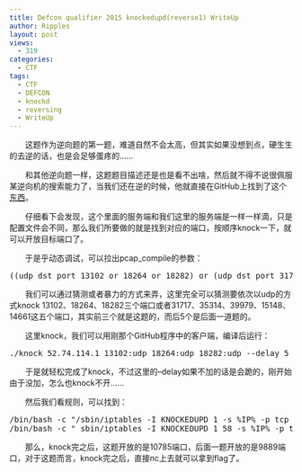 ```yaml
---
title: Defcon qualifier 2015 knockedupd(reverse1) WriteUp
author: Ripples
layout: post
views:
  - 319
categories:
  - CTF
tags:
  - CTF
  - DEFCON
  - knockd
  - reversing
  - WriteUp
---
```

<p style="text-indent: 2em;">
  这题作为逆向题的第一题，难道自然不会太高，但其实如果没想到点，硬生生的去逆的话，也是会足够蛋疼的……
</p>

<p style="text-indent: 2em;">
  和其他逆向题一样，这题题目描述还是也是看不出啥，然后就不得不说很佩服某逆向机的搜索能力了，当我们还在逆的时候，他就直接在GitHub上找到了这个<a href="https://github.com/jvinet/knock" target="_blank">东西</a>。
</p>

<!--more-->

<p style="text-indent: 2em;">
  仔细看下会发现，这个里面的服务端和我们这里的服务端是一样一样滴，只是配置文件会不同，<span style="text-indent: 32px;">那么我们所要做的就是找到对应的端口，按顺序knock一下，就可以开放目标端口了。</span>
</p>

<p style="text-indent: 2em;">
  于是乎动态调试，可以拉出pcap_compile的参数：
</p>

<pre class="brush:plain;toolbar:false">((udp&nbsp;dst&nbsp;port&nbsp;13102&nbsp;or&nbsp;18264&nbsp;or&nbsp;18282)&nbsp;or&nbsp;(udp&nbsp;dst&nbsp;port&nbsp;31717&nbsp;or&nbsp;35314&nbsp;or&nbsp;39979&nbsp;or&nbsp;15148&nbsp;or&nbsp;14661))</pre>

<p style="text-indent: 2em;">
  我们可以通过猜测或者暴力的方式来弄，这里完全可以猜测要依次以udp的方式knock 13102、18264、18282三个端口或者31717、35314、39979、15148、14661这五个端口，其实前三个就是这题的，而后5个是后面一道题的。
</p>

<p style="text-indent: 2em;">
  这里knock，我们可以用刚那个GitHub程序中的客户端，编译后运行：
</p>

<pre class="brush:bash;toolbar:false">./knock&nbsp;52.74.114.1&nbsp;13102:udp&nbsp;18264:udp&nbsp;18282:udp&nbsp;--delay&nbsp;5</pre>

<p style="text-indent: 2em;">
  于是就轻松完成了knock，不过这里的&#8211;delay如果不加的话是会跪的，刚开始由于没加，怎么也knock不开……
</p>

<p style="text-indent: 2em;">
  然后我们看规则，可以找到：
</p>

<pre class="brush:bash;toolbar:false;">/bin/bash&nbsp;-c&nbsp;"/sbin/iptables&nbsp;-I&nbsp;KNOCKEDUPD&nbsp;1&nbsp;-s&nbsp;%IP%&nbsp;-p&nbsp;tcp&nbsp;--dport&nbsp;10785&nbsp;-j&nbsp;ACCEPT"
/bin/bash&nbsp;-c&nbsp;"&nbsp;sbin/iptables&nbsp;-I&nbsp;KNOCKEDUPD&nbsp;1&nbsp;58&nbsp;-s&nbsp;%IP%&nbsp;-p&nbsp;tcp&nbsp;--dport&nbsp;9889&nbsp;-j&nbsp;ACCEPT"</pre>

<p style="text-indent: 2em;">
  那么，knock完之后，这题开放的是10785端口，后面一题开放的是9889端口，对于这题而言，knock完之后，直接nc上去就可以拿到flag了。
</p>
